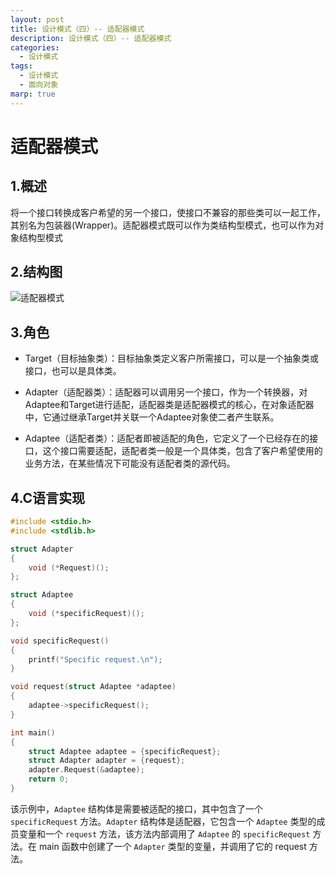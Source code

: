 ```yaml
---
layout: post
title: 设计模式（四）-- 适配器模式
description: 设计模式（四）-- 适配器模式
categories:
  - 设计模式
tags:
  - 设计模式
  - 面向对象
marp: true
---
```


# 适配器模式

## 1.概述

将一个接口转换成客户希望的另一个接口，使接口不兼容的那些类可以一起工作，其别名为包装器(Wrapper)。适配器模式既可以作为类结构型模式，也可以作为对象结构型模式

## 2.结构图

![适配器模式](https://kx-image.oss-cn-chengdu.aliyuncs.com/%E9%80%82%E9%85%8D%E5%99%A8%E6%A8%A1%E5%BC%8F.png)

## 3.角色

- Target（目标抽象类）：目标抽象类定义客户所需接口，可以是一个抽象类或接口，也可以是具体类。

- Adapter（适配器类）：适配器可以调用另一个接口，作为一个转换器，对Adaptee和Target进行适配，适配器类是适配器模式的核心，在对象适配器中，它通过继承Target并关联一个Adaptee对象使二者产生联系。

- Adaptee（适配者类）：适配者即被适配的角色，它定义了一个已经存在的接口，这个接口需要适配，适配者类一般是一个具体类，包含了客户希望使用的业务方法，在某些情况下可能没有适配者类的源代码。

## 4.C语言实现

```c
#include <stdio.h>
#include <stdlib.h>

struct Adapter
{
    void (*Request)();
};

struct Adaptee
{
    void (*specificRequest)();
};

void specificRequest()
{
    printf("Specific request.\n");
}

void request(struct Adaptee *adaptee)
{
    adaptee->specificRequest();
}

int main()
{
    struct Adaptee adaptee = {specificRequest};
    struct Adapter adapter = {request};
    adapter.Request(&adaptee); 
    return 0;
}
```

该示例中，`Adaptee` 结构体是需要被适配的接口，其中包含了一个 `specificRequest` 方法。`Adapter` 结构体是适配器，它包含一个 `Adaptee` 类型的成员变量和一个 `request` 方法，该方法内部调用了 `Adaptee` 的 `specificRequest` 方法。在 main 函数中创建了一个 `Adapter` 类型的变量，并调用了它的 request 方法。
